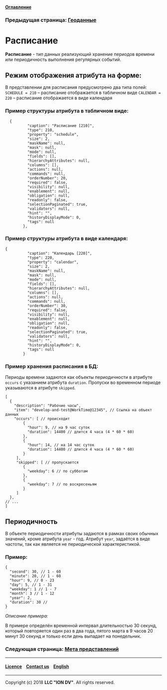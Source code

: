 #### [Оглавление](/docs/ru/index.md)

### Предыдущая страница: [Геоданные](type_geodata100.md)  

# Расписание

**Расписание** - тип данных реализующий хранение периодов времени или периодичность выполнения регулярных событий. 

## Режим отображения атрибута на форме:
В представлении для расписания предусмотрено два типа полей:
`SCHEDULE = 210` – расписание отображается в табличном виде
`CALENDAR = 220` – расписание отображается в виде календаря
### Пример структуры атрибута в табличном виде:
```
  {
          "caption": "Расписание [210]",
          "type": 210,
          "property": "schedule",
          "size": 2,
          "maskName": null,
          "mask": null,
          "mode": null,
          "fields": [],
          "hierarchyAttributes": null,
          "columns": [],
          "actions": null,
          "commands": null,
          "orderNumber": 20,
          "required": false,
          "visibility": null,
          "enablement": null,
          "obligation": null,
          "readonly": false,
          "selectionPaginated": true,
          "validators": null,
          "hint": "",
          "historyDisplayMode": 0,
          "tags": null
        },
```
### Пример структуры атрибута в виде календаря: 
```
{
          "caption": "Календарь [220]",
          "type": 220,
          "property": "calendar",
          "size": 2,
          "maskName": null,
          "mask": null,
          "mode": null,
          "fields": [],
          "hierarchyAttributes": null,
          "columns": [],
          "actions": null,
          "commands": null,
          "orderNumber": 30,
          "required": false,
          "visibility": null,
          "enablement": null,
          "obligation": null,
          "readonly": false,
          "selectionPaginated": true,
          "validators": null,
          "hint": "",
          "historyDisplayMode": 0,
          "tags": null
        }
```
### Пример хранения расписания в БД:
Периоды времени задаются как объекты периодичности в атрибуте `occurs` с указанием атрибута `duration`. Пропуски во временном периоде указываются в атрибуте `skipped`.  
```
[
  {
    "description": "Рабочие часы",
    "item": "develop-and-test@WorkTime@12345", // Ссылка на объект данных
    "occurs": [ // происходит
        {
          "hour": 9, // на 9 час суток
          "duration": 14400 // длится 4 часа (4 * 60 * 60)
        },
        {
          "hour": 14, // на 14 час суток
          "duration": 14400 // длится 4 часа (4 * 60 * 60)
        }
     ],
     "skipped": [ // пропускается
        {
          "weekday": 6 // по субботам
        },
        {
          "weekday": 7 // по воскресеньям
        }
     ]
  },
// ...
]
```
## Периодичность
В объекте периодичности атрибуты задаются в рамках своих обычных значений, кроме атрибута `year` - год. Атрибут `year`, задаётся в виде частоты, так как является не периодической характеристикой. 

### **Пример**:

```
{
  "second": 30, // 1 - 60
  "minute": 20, // 1 - 60
  "hour": 9, // 0 - 23
  "day": 5, // 1 - 31
  "weekday": 1 // 1 - 7
  "month": 3 // 1 - 12
  "year": 2,
  "duration": 30 // 
}
```
 *Описание примера:* 

В примере определён временной интервал длительностью 30 секунд, который повторяется один раз в два года, пятого марта в 9 часов 20 минут 30 секунд и только если день выпадает на понедельник.

### Следующая страница: [Мета представлений](/docs/ru/2_system_description/metadata_structure/meta_view/meta_view_main.md)
--------------------------------------------------------------------------  


 #### [Licence](/LICENSE) &ensp;  [Contact us](https://iondv.com/portal/contacts) &ensp;  [English](/docs/en/2_system_description/metadata_structure/meta_class/type_schedule210.md)   &ensp;
<div><img src="https://mc.iondv.com/watch/local/docs/framework" style="position:absolute; left:-9999px;" height=1 width=1 alt="iondv metrics"></div>         



--------------------------------------------------------------------------  

Copyright (c) 2018 **LLC "ION DV"**.
All rights reserved. 
